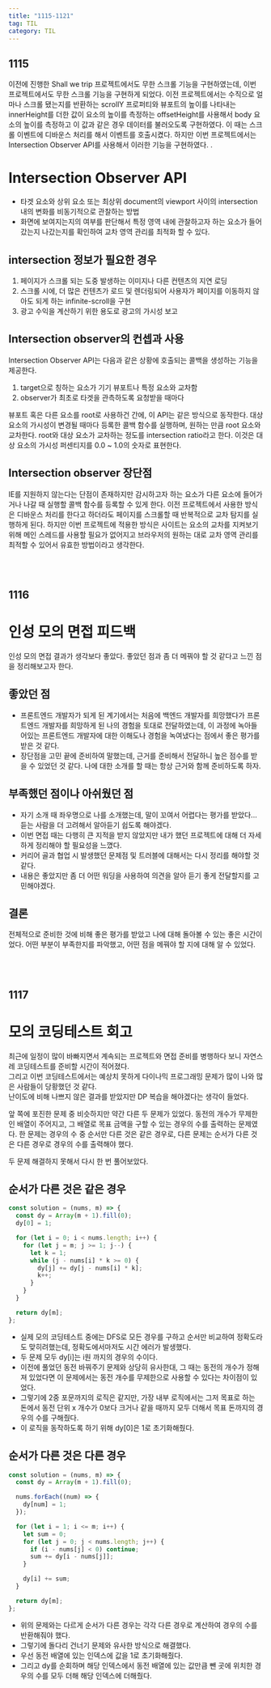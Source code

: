 ```yaml
---
title: "1115-1121"
tag: TIL
category: TIL
---
```


## 1115

이전에 진행한 Shall we trip 프로젝트에서도 무한 스크롤 기능을 구현하였는데, 이번 프로젝트에서도 무한 스크롤 기능을 구현하게 되었다. 이전 프로젝트에서는 수직으로 얼마나 스크롤 됐는지를 반환하는 scrollY 프로퍼티와 뷰포트의 높이를 나타내는 innerHeight를 더한 값이 요소의 높이를 측정하는 offsetHeight를 사용해서 body 요소의 높이를 측정하고 이 값과 같은 경우 데이터를 불러오도록 구현하였다. 이 때는 스크롤 이벤트에 디바운스 처리를 해서 이벤트를 호출시켰다. 하지만 이번 프로젝트에서는 Intersection Observer API를 사용해서 이러한 기능을 구현하였다.
.

# Intersection Observer API

- 타겟 요소와 상위 요소 또는 최상위 document의 viewport 사이의 intersection 내의 변화를 비동기적으로 관찰하는 방법
- 화면에 보여지는지의 여부를 판단해서 특정 영역 내에 관찰하고자 하는 요소가 들어갔는지 나갔는지를 확인하여 교차 영역 관리를 최적화 할 수 있다.

## intersection 정보가 필요한 경우

1. 페이지가 스크롤 되는 도중 발생하는 이미지나 다른 컨텐츠의 지연 로딩
2. 스크롤 시에, 더 많은 컨텐츠가 로드 및 렌더링되어 사용자가 페이지를 이동하지 않아도 되게 하는 infinite-scroll을 구현
3. 광고 수익을 계산하기 위한 용도로 광고의 가시성 보고

## Intersection observer의 컨셉과 사용

Intersection Observer API는 다음과 같은 상황에 호출되는 콜백을 생성하는 기능을 제공한다.

1. target으로 칭하는 요소가 기기 뷰포트나 특정 요소와 교차함
2. observer가 최초로 타겟을 관측하도록 요청받을 때마다

뷰포트 혹은 다른 요소를 root로 사용하건 간에, 이 API는 같은 방식으로 동작한다. 대상 요소의 가시성이 변경될 때마다 등록한 콜백 함수를 실행하며, 원하는 만큼 root 요소와 교차한다.
root와 대상 요소가 교차하는 정도를 intersection ratio라고 한다. 이것은 대상 요소의 가시성 퍼센티지를 0.0 ~ 1.0의 숫자로 표현한다.

## Intersection observer 장단점

IE를 지원하지 않는다는 단점이 존재하지만 감시하고자 하는 요소가 다른 요소에 들어가거나 나갈 때 실행할 콜백 함수를 등록할 수 있게 한다. 이전 프로젝트에서 사용한 방식은 디바운스 처리를 한다고 하더라도 페이지를 스크롤할 때 반복적으로 교차 탐지를 실행하게 된다. 하지만 이번 프로젝트에 적용한 방식은 사이트는 요소의 교차를 지켜보기 위해 메인 스레드를 사용할 필요가 없어지고 브라우저의 원하는 대로 교차 영역 관리를 최적할 수 있어서 유효한 방법이라고 생각한다.

<br />
<br />

## 1116

# 인성 모의 면접 피드백

인성 모의 면접 결과가 생각보다 좋았다. 좋았던 점과 좀 더 메꿔야 할 것 같다고 느낀 점을 정리해보고자 한다.

## 좋았던 점

- 프론트엔드 개발자가 되게 된 계기에서는 처음에 백엔드 개발자를 희망했다가 프론트엔드 개발자를 희망하게 된 나의 경험을 토대로 전달하였는데, 이 과정에 녹아들어있는 프론트엔드 개발자에 대한 이해도나 경험을 녹여냈다는 점에서 좋은 평가를 받은 것 같다.
- 장단점을 고민 끝에 준비하여 말했는데, 근거를 준비해서 전달하니 높은 점수를 받을 수 있었던 것 같다. 나에 대한 소개를 할 때는 항상 근거와 함께 준비하도록 하자.

## 부족했던 점이나 아쉬웠던 점

- 자기 소개 때 좌우명으로 나를 소개했는데, 말이 꼬여서 어렵다는 평가를 받았다... 듣는 사람을 더 고려해서 알아듣기 쉽도록 해야겠다.
- 이번 면접 때는 다행히 큰 지적을 받지 않았지만 내가 했던 프로젝트에 대해 더 자세하게 정리해야 할 필요성을 느꼈다.
- 커리어 골과 협업 시 발생했던 문제점 및 트러블에 대해서는 다시 정리를 해야할 것 같다.
- 내용은 좋았지만 좀 더 어떤 워딩을 사용하여 의견을 알아 듣기 좋게 전달할지를 고민해야겠다.

## 결론

전체적으로 준비한 것에 비해 좋은 평가를 받았고 나에 대해 돌아볼 수 있는 좋은 시간이었다. 어떤 부분이 부족한지를 파악했고, 어떤 점을 메꿔야 할 지에 대해 알 수 있었다.

<br />
<br />

## 1117

# 모의 코딩테스트 회고

최근에 일정이 많이 바빠지면서 계속되는 프로젝트와 면접 준비를 병행하다 보니 자연스레 코딩테스트를 준비할 시간이 적어졌다.  
그리고 이번 코딩테스트에서는 예상치 못하게 다이나믹 프로그래밍 문제가 많이 나와 많은 사람들이 당황했던 것 같다.  
난이도에 비해 나쁘지 않은 결과를 받았지만 DP 복습을 해야겠다는 생각이 들었다.

앞 쪽에 포진한 문제 중 비슷하지만 약간 다른 두 문제가 있었다. 동전의 개수가 무제한인 배열이 주어지고, 그 배열로 목표 금액을 구할 수 있는 경우의 수를 출력하는 문제였다. 한 문제는 경우의 수 중 순서만 다른 것은 같은 경우로, 다른 문제는 순서가 다른 것은 다른 경우로 경우의 수를 출력해야 했다.

두 문제 해결하지 못해서 다시 한 번 풀어보았다.

## 순서가 다른 것은 같은 경우

```javascript
const solution = (nums, m) => {
  const dy = Array(m + 1).fill(0);
  dy[0] = 1;

  for (let i = 0; i < nums.length; i++) {
    for (let j = m; j >= 1; j--) {
      let k = 1;
      while (j - nums[i] * k >= 0) {
        dy[j] += dy[j - nums[i] * k];
        k++;
      }
    }
  }

  return dy[m];
};
```

- 실제 모의 코딩테스트 중에는 DFS로 모든 경우를 구하고 순서만 비교하여 정확도라도 맞히려했는데, 정확도에서마저도 시간 에러가 발생했다.
- 두 문제 모두 dy[i]는 i원 까지의 경우의 수이다.
- 이전에 풀었던 동전 바꿔주기 문제와 상당히 유사한대, 그 때는 동전의 개수가 정해져 있었다면 이 문제에서는 동전 개수를 무제한으로 사용할 수 있다는 차이점이 있었다.
- 그렇기에 2중 포문까지의 로직은 같지만, 가장 내부 로직에서는 그저 목표로 하는 돈에서 동전 단위 x 개수가 0보다 크거나 같을 때까지 모두 더해서 목표 돈까지의 경우의 수를 구해줬다.
- 이 로직을 동작하도록 하기 위해 dy[0]은 1로 초기화해줬다.

## 순서가 다른 것은 다른 경우

```javascript
const solution = (nums, m) => {
  const dy = Array(m + 1).fill(0);

  nums.forEach((num) => {
    dy[num] = 1;
  });

  for (let i = 1; i <= m; i++) {
    let sum = 0;
    for (let j = 0; j < nums.length; j++) {
      if (i - nums[j] < 0) continue;
      sum += dy[i - nums[j]];
    }

    dy[i] += sum;
  }

  return dy[m];
};
```

- 위의 문제와는 다르게 순서가 다른 경우는 각각 다른 경우로 계산하여 경우의 수를 반환해줘야 했다.
- 그렇기에 돌다리 건너기 문제와 유사한 방식으로 해결했다.
- 우선 동전 배열에 있는 인덱스에 값을 1로 초기화해줬다.
- 그리고 dy를 순회하며 해당 인덱스에서 동전 배열에 있는 값만큼 뺀 곳에 위치한 경우의 수를 모두 더해 해당 인덱스에 더해줬다.
